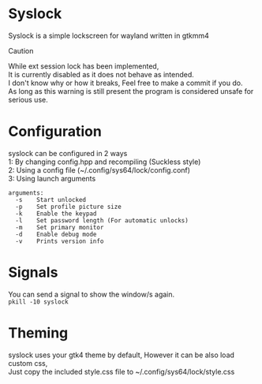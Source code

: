 # Syslock
Syslock is a simple lockscreen for wayland written in gtkmm4<br>

> [!CAUTION]
> While ext session lock has been implemented,<br>
> It is currently disabled as it does not behave as intended.<br>
> I don't know why or how it breaks, Feel free to make a commit if you do.<br>
> As long as this warning is still present the program is considered unsafe for serious use.<br>

# Configuration
syslock can be configured in 2 ways<br>
1: By changing config.hpp and recompiling (Suckless style)<br>
2: Using a config file (~/.config/sys64/lock/config.conf)<br>
3: Using launch arguments<br>
```
arguments:
  -s	Start unlocked
  -p	Set profile picture size
  -k	Enable the keypad
  -l	Set password length (For automatic unlocks)
  -m	Set primary monitor
  -d	Enable debug mode
  -v	Prints version info
```

# Signals
You can send a signal to show the window/s again.<br>
``pkill -10 syslock``<br>

# Theming
syslock uses your gtk4 theme by default, However it can be also load custom css,<br>
Just copy the included style.css file to ~/.config/sys64/lock/style.css<br>
